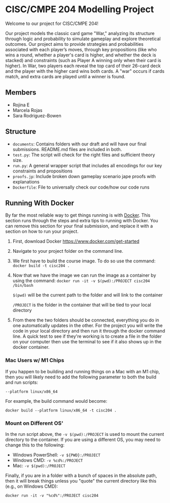 # CISC/CMPE 204 Modelling Project

Welcome to our project for CISC/CMPE 204!

Our project models the classic card game "War," analyzing its structure through logic and probability to simulate gameplay and explore theoretical outcomes. Our project aims to provide strategies and probabilities associated with each player’s moves, through key propositions (like who wins a round, whether a player's card is higher, and whether the deck is stacked) and constraints (such as Player A winning only when their card is higher). In War, two players each reveal the top card of their 26-card deck and the player with the higher card wins both cards. A "war" occurs if cards match, and extra cards are played until a winner is found.


## Members
* Rojina E
* Marcela Rojas 
* Sara Rodriguez-Bowen

## Structure

* `documents`: Contains folders with our draft and will have our final submissions. README.md files are included in both.
* `test.py`:  The script will check for the right files and sufficient theory size.
* `run.py`: A general wrapper script that includes all encodings for our key constraints and propositions
* `proofs.jp`: Include broken down gameplay scenario jape proofs with explanations
* `Dockerfile`: File to universally check our code/how our code runs


## Running With Docker

By far the most reliable way to get things running is with [Docker](https://www.docker.com). This section runs through the steps and extra tips to running with Docker. You can remove this section for your final submission, and replace it with a section on how to run your project.

1. First, download Docker https://www.docker.com/get-started

2. Navigate to your project folder on the command line.

3. We first have to build the course image. To do so use the command:
`docker build -t cisc204 .`

4. Now that we have the image we can run the image as a container by using the command: `docker run -it -v $(pwd):/PROJECT cisc204 /bin/bash`

    `$(pwd)` will be the current path to the folder and will link to the container

    `/PROJECT` is the folder in the container that will be tied to your local directory

5. From there the two folders should be connected, everything you do in one automatically updates in the other. For the project you will write the code in your local directory and then run it through the docker command line. A quick test to see if they're working is to create a file in the folder on your computer then use the terminal to see if it also shows up in the docker container.

### Mac Users w/ M1 Chips

If you happen to be building and running things on a Mac with an M1 chip, then you will likely need to add the following parameter to both the build and run scripts:

```
--platform linux/x86_64
```

For example, the build command would become:

```
docker build --platform linux/x86_64 -t cisc204 .
```

### Mount on Different OS'

In the run script above, the `-v $(pwd):/PROJECT` is used to mount the current directory to the container. If you are using a different OS, you may need to change this to the following:

- Windows PowerShell: `-v ${PWD}:/PROJECT`
- Windows CMD: `-v %cd%:/PROJECT`
- Mac: `-v $(pwd):/PROJECT`

Finally, if you are in a folder with a bunch of spaces in the absolute path, then it will break things unless you "quote" the current directory like this (e.g., on Windows CMD):

```
docker run -it -v "%cd%":/PROJECT cisc204
```
